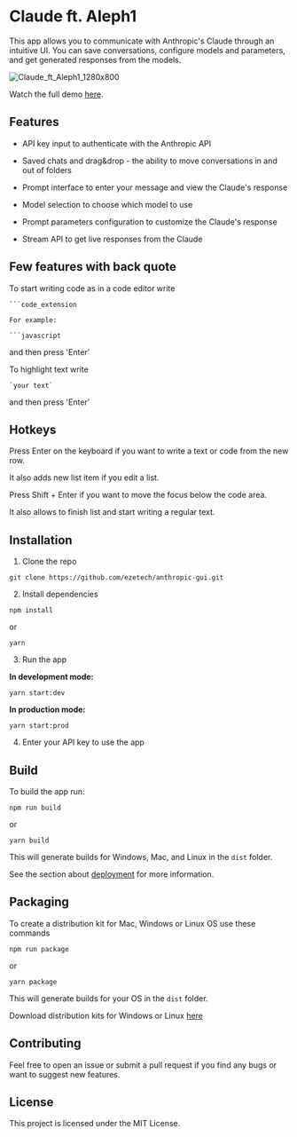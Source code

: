 
# Claude ft. Aleph1

This app allows you to communicate with Anthropic's Claude through an intuitive UI. You can save conversations, configure models and parameters, and get generated responses from the models.

![Claude_ft_Aleph1_1280x800](https://github.com/ezetech/anthropic-gui/assets/134277023/be7d66cd-c76d-465b-9187-118c8c03c419)

Watch the full demo [here](https://github.com/ezetech/anthropic-gui/assets/40824065/7eb0f1f1-34b3-4371-b410-77ff1ba5ed22).


## Features

- API key input to authenticate with the Anthropic API

- Saved chats and drag&drop - the ability to move conversations in and out of folders

- Prompt interface to enter your message and view the Claude's response

- Model selection to choose which model to use

- Prompt parameters configuration to customize the Claude's response

- Stream API to get live responses from the Claude

## Few features with back quote

To start writing code as in a code editor write

```
```code_extension

For example:

```javascript
```
and then press 'Enter'

To highlight text write

```
`your text`
```
and then press 'Enter'

## Hotkeys

Press Enter on the keyboard if you want to write a text or code from the new row.

It also adds new list item if you edit a list.

Press Shift + Enter if you want to move the focus below the code area.

It also allows to finish list and start writing a regular text.

## Installation

1. Clone the repo

```
git clone https://github.com/ezetech/anthropic-gui.git
```

2. Install dependencies

```
npm install
```

or

```
yarn
```

3. Run the app

**In development mode:**

```
yarn start:dev
```

**In production mode:**

```
yarn start:prod
```

4. Enter your API key to use the app

## Build

To build the app  run:


```
npm run build
```
or
```
yarn build
```


This will generate builds for Windows, Mac, and Linux in the `dist` folder.

See the section about [deployment](https://facebook.github.io/create-react-app/docs/deployment) for more information.


## Packaging

To create a distribution kit for Mac, Windows or Linux OS use these commands

```
npm run package
```

or

```
yarn package
```

This will generate builds for your OS in the `dist` folder.

Download distribution kits for Windows or Linux [here](https://github.com/ezetech/anthropic-gui/releases/tag/release)

## Contributing

Feel free to open an issue or submit a pull request if you find any bugs or want to suggest new features.

## License

This project is licensed under the MIT License.
